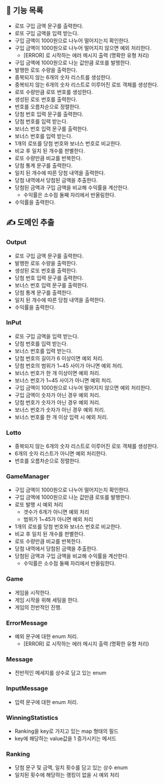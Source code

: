 ## 📜 기능 목록

- 로또 구입 금액 문구를 출력한다.
- 로또 구입 금액을 입력 받는다.
- 구입 금액이 1000원으로 나누어 떨어지는지 확인한다.
- 구입 금액이 1000원으로 나누어 떨어지지 않으면 예외 처리한다.
  - [ERROR] 로 시작하는 에러 메시지 출력 (명확한 유형 처리)
- 구입 금액에 1000원으로 나눈 값만큼 로또를 발행한다.
- 발행한 로또 수량을 출력한다.
- 중복되지 않는 6개의 숫자 리스트를 생성한다.
- 중복되지 않는 6개의 숫자 리스트로 이루어진 로또 객체를 생성한다.
- 로또 수량만큼 로또 번호를 생성한다.
- 생성된 로또 번호를 출력한다.
- 번호를 오름차순으로 정렬한다.
- 당첨 번호 입력 문구를 출력한다.
- 당첨 번호를 입력 받는다.
- 보너스 번호 입력 문구를 출력한다.
- 보너스 번호를 입력 받는다.
- 1개의 로또를 당첨 번호와 보너스 번호로 비교한다.
- 비교 후 일치 된 개수를 판별한다.
- 로또 수량만큼 비교를 반복한다.
- 당첨 통계 문구를 출력한다.
- 일치 된 개수에 따른 당첨 내역을 출력한다.
- 당첨 내역에서 당첨된 금액을 추출한다.
- 당첨된 금액과 구입 금액을 비교해 수익률을 계산한다.
  - 수익률은 소수점 둘째 자리에서 반올림한다.
- 수익률을 출력한다.

## ✍️ 도메인 추출

### Output
- 로또 구입 금액 문구를 출력한다.
- 발행한 로또 수량을 출력한다.
- 생성된 로또 번호를 출력한다.
- 당첨 번호 입력 문구를 출력한다.
- 보너스 번호 입력 문구를 출력한다.
- 당첨 통계 문구를 출력한다.
- 일치 된 개수에 따른 당첨 내역을 출력한다.
- 수익률을 출력한다.

### InPut
- 로또 구입 금액을 입력 받는다.
- 당첨 번호를 입력 받는다.
- 보너스 번호를 입력 받는다.
- 당첨 번호의 길이가 6 이상이면 예외 처리.
- 당첨 번호의 범위가 1~45 사이가 아니면 예외 처리.
- 보너스 번호가 한 개 이상이면 예외 처리.
- 보너스 번호가 1~45 사이가 아니면 예외 처리.
- 구입 금액이 1000원으로 나누어 떨어지지 않으면 예외 처리한다.
- 구입 금액이 숫자가 아닌 경우 예외 처리.
- 당첨 번호가 숫자가 아닌 경우 예외 처리.
- 보너스 번호가 숫자가 아닌 경우 예외 처리.
- 보너스 번호를 한 개 이상 입력 시 예외 처리.

### Lotto
- 중복되지 않는 6개의 숫자 리스트로 이루어진 로또 객체를 생성한다.
- 6개의 숫자 리스트가 아니면 예외 처리한다.
- 번호를 오름차순으로 정렬한다.

### GameManager
- 구입 금액이 1000원으로 나누어 떨어지는지 확인한다.
- 구입 금액에 1000원으로 나눈 값만큼 로또를 발행한다.
- 로또 발행 시 예외 처리
  - 갯수가 6개가 아니면 예외 처리
  - 범위가 1~45가 아니면 예외 처리
- 1개의 로또를 당첨 번호와 보너스 번호로 비교한다.
- 비교 후 일치 된 개수를 판별한다.
- 로또 수량만큼 비교를 반복한다.
- 당첨 내역에서 당첨된 금액을 추출한다.
- 당첨된 금액과 구입 금액을 비교해 수익률을 계산한다.
  - 수익률은 소수점 둘째 자리에서 반올림한다.

### Game
- 게임을 시작한다.
- 게임 시작을 위해 세팅을 한다.
- 게임의 전반적인 진행.

### ErrorMessage
- 예외 문구에 대한 enum 처리.
  - [ERROR] 로 시작하는 에러 메시지 출력 (명확한 유형 처리)

### Message
- 전반적인 메세지를 상수로 담고 있는 enum

### InputMessage
- 입력 문구에 대한 enum 처리.

### WinningStatistics
- Ranking을 key로 가지고 있는 map 형태의 필드
- key에 해당하는 value값을 1 증가시키는 메서드

### Ranking
- 당첨 문구 및 금액, 일치 횟수를 담고 있는 상수 enum
- 일치된 횟수에 해당하는 랭킹이 없을 시 예외 처리